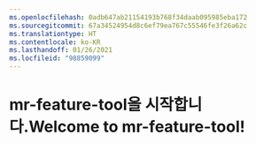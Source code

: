 ```yaml
---
ms.openlocfilehash: 0adb647ab21154193b768f34daab095985eba172
ms.sourcegitcommit: 67a34524954d8c6ef79ea767c55546fe3f26a62c
ms.translationtype: HT
ms.contentlocale: ko-KR
ms.lasthandoff: 01/26/2021
ms.locfileid: "98859099"
---
```

# <a name="welcome-to-mr-feature-tool"></a><span data-ttu-id="9c4fd-101">mr-feature-tool을 시작합니다.</span><span class="sxs-lookup"><span data-stu-id="9c4fd-101">Welcome to mr-feature-tool!</span></span>